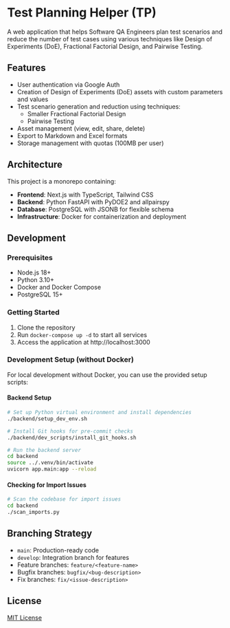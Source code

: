 # Test Planning Helper (TP)

A web application that helps Software QA Engineers plan test scenarios and reduce the number of test cases using various techniques like Design of Experiments (DoE), Fractional Factorial Design, and Pairwise Testing.

## Features

- User authentication via Google Auth
- Creation of Design of Experiments (DoE) assets with custom parameters and values
- Test scenario generation and reduction using techniques:
  - Smaller Fractional Factorial Design
  - Pairwise Testing
- Asset management (view, edit, share, delete)
- Export to Markdown and Excel formats
- Storage management with quotas (100MB per user)

## Architecture

This project is a monorepo containing:

- **Frontend**: Next.js with TypeScript, Tailwind CSS
- **Backend**: Python FastAPI with PyDOE2 and allpairspy
- **Database**: PostgreSQL with JSONB for flexible schema
- **Infrastructure**: Docker for containerization and deployment

## Development

### Prerequisites

- Node.js 18+
- Python 3.10+
- Docker and Docker Compose
- PostgreSQL 15+

### Getting Started

1. Clone the repository
2. Run `docker-compose up -d` to start all services
3. Access the application at http://localhost:3000

### Development Setup (without Docker)

For local development without Docker, you can use the provided setup scripts:

#### Backend Setup

```bash
# Set up Python virtual environment and install dependencies
./backend/setup_dev_env.sh

# Install Git hooks for pre-commit checks
./backend/dev_scripts/install_git_hooks.sh

# Run the backend server
cd backend
source ../.venv/bin/activate
uvicorn app.main:app --reload
```

#### Checking for Import Issues

```bash
# Scan the codebase for import issues
cd backend
./scan_imports.py
```

## Branching Strategy

- `main`: Production-ready code
- `develop`: Integration branch for features
- Feature branches: `feature/<feature-name>`
- Bugfix branches: `bugfix/<bug-description>`
- Fix branches: `fix/<issue-description>`

## License

[MIT License](LICENSE)